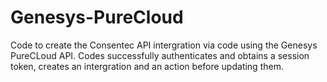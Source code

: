 # Genesys-PureCloud
Code to create the Consentec API intergration via code using the Genesys PureCLoud API.
Codes successfully authenticates and obtains a session token, creates an intergration and an action before updating them.
